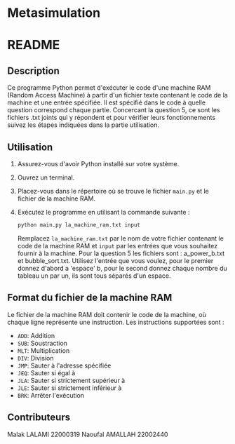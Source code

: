 # Metasimulation 
# README

## Description

Ce programme Python permet d'exécuter le code d'une machine RAM (Random Access Machine) à partir d'un fichier texte contenant le code de la machine et une entrée spécifiée.
Il est spécifié dans le code à quelle question correspond chaque partie.
Concercant la question 5, ce sont les fichiers .txt joints qui y répondent et pour vérifier leurs fonctionnements suivez les étapes indiquées dans la partie utilisation.

## Utilisation

1. Assurez-vous d'avoir Python installé sur votre système.
2. Ouvrez un terminal.
3. Placez-vous dans le répertoire où se trouve le fichier `main.py` et le fichier de la machine RAM.
4. Exécutez le programme en utilisant la commande suivante :

    ```bash
    python main.py la_machine_ram.txt input
    ```

    Remplacez `la_machine_ram.txt` par le nom de votre fichier contenant le code de la machine RAM et `input` par les entrées que vous souhaitez fournir à la machine.
    Pour la question 5 les fichiers sont : a_power_b.txt et bubble_sort.txt.
    Utilisez l'entrée que vous voulez, pour le premier donnez d'abord a 'espace' b, pour le second donnez chaque nombre du tableau un par un, ils sont tous séparés d'un espace.

    

## Format du fichier de la machine RAM

Le fichier de la machine RAM doit contenir le code de la machine, où chaque ligne représente une instruction. Les instructions supportées sont :

- `ADD`: Addition
- `SUB`: Soustraction
- `MLT`: Multiplication
- `DIV`: Division
- `JMP`: Sauter à l'adresse spécifiée
- `JEQ`: Sauter si égal à
- `JLA`: Sauter si strictement supérieur à
- `JLE`: Sauter si strictement inférieur à
- `BRK`: Arrêter l'exécution

## Contributeurs
Malak LALAMI 22000319
Naoufal AMALLAH 22002440
